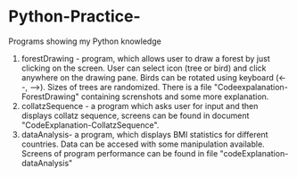 # Python-Practice-
Programs showing my Python knowledge 
1) forestDrawing - program, which allows user to draw a forest by just clicking on the screen. User can select icon (tree or bird) and click anywhere on the drawing pane. Birds can be rotated using keyboard (<--, -->). Sizes of trees are randomized. There is a file "Codeexpalanation-ForestDrawing" containing screnshots and some more explanation.
2) collatzSequence - a program which asks user for input and then displays collatz sequence, screens can be found in document "CodeExplanation-CollatzSequence".
4) dataAnalysis- a program, which displays BMI statistics for different countries. Data can be accesed with some manipulation available. Screens of program performance can be found in file "codeExplanation-dataAnalysis"
